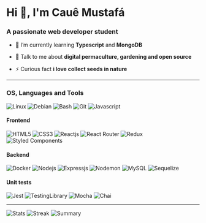 # Hi 👋, I'm Cauê Mustafá

### A passionate web developer student

- 🌱 I’m currently learning **Typescript** and **MongoDB**

- 💬 Talk to me about **digital permaculture, gardening and open source**

- ⚡ Curious fact **i love collect seeds in nature**

----
 
### OS, Languages and Tools

![Linux](https://img.shields.io/badge/Linux-FCC624?style=for-the-badge&logo=linux&logoColor=black)
![Debian](https://img.shields.io/badge/Debian-A81D33?style=for-the-badge&logo=debian&logoColor=white)
![Bash](https://img.shields.io/badge/GNU%20Bash-4EAA25?style=for-the-badge&logo=GNU%20Bash&logoColor=white)
![Git](https://img.shields.io/badge/git-%23F05033.svg?style=for-the-badge&logo=git&logoColor=white)
![Javascript](https://img.shields.io/badge/JavaScript-323330?style=for-the-badge&logo=javascript&logoColor=F7DF1E)
                                                                                                      
 #### Frontend
 
![HTML5](https://img.shields.io/badge/HTML5-E34F26?style=for-the-badge&logo=html5&logoColor=white)
![CSS3](https://img.shields.io/badge/CSS3-1572B6?style=for-the-badge&logo=css3&logoColor=white)
![Reactjs](https://img.shields.io/badge/React-20232A?style=for-the-badge&logo=react&logoColor=61DAFB)
![React Router](https://img.shields.io/badge/React_Router-CA4245?style=for-the-badge&logo=react-router&logoColor=white)
![Redux](https://img.shields.io/badge/Redux-593D88?style=for-the-badge&logo=redux&logoColor=white)
![Styled Components](https://img.shields.io/badge/styled--components-DB7093?style=for-the-badge&logo=styled-components&logoColor=white)
                                                                                                      
 #### Backend
 
![Docker](https://img.shields.io/badge/Docker-2CA5E0?style=for-the-badge&logo=docker&logoColor=white)
![Nodejs](https://img.shields.io/badge/Node.js-339933?style=for-the-badge&logo=nodedotjs&logoColor=white)
![Expressjs](https://img.shields.io/badge/Express.js-000000?style=for-the-badge&logo=express&logoColor=white)
![Nodemon](https://img.shields.io/badge/NODEMON-%23323330.svg?style=for-the-badge&logo=nodemon&logoColor=%BBDEAD)
![MySQL](https://img.shields.io/badge/MySQL-005C84?style=for-the-badge&logo=mysql&logoColor=white)
![Sequelize](https://img.shields.io/badge/Sequelize-52B0E7?style=for-the-badge&logo=Sequelize&logoColor=white)
                                                                                                                  
 #### Unit tests
 
![Jest](https://img.shields.io/badge/Jest-C21325?style=for-the-badge&logo=jest&logoColor=white)
![TestingLibrary](https://img.shields.io/badge/-TestingLibrary-%23E33332?style=for-the-badge&logo=testing-library&logoColor=white)
![Mocha](https://img.shields.io/badge/Mocha-8D6748?style=for-the-badge&logo=Mocha&logoColor=white)
![Chai](https://img.shields.io/badge/chai-A30701?style=for-the-badge&logo=chai&logoColor=white)

----

![Stats](https://github-readme-stats.vercel.app/api?username=cauemustafa&theme=tokyonight&show_icons=true&hide_border=true)
![Streak](https://github-readme-streak-stats.herokuapp.com/?user=cauemustafa&theme=tokyonight&hide_border=true)
![Summary](https://github-profile-summary-cards.vercel.app/api/cards/profile-details?username=cauemustafa&theme=tokyonight&hide_border=true)

